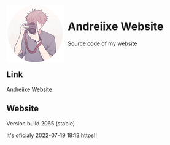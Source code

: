<img width="150" height="150" align="left" style="float: left; margin: 0 10px 0 0;" alt="Andreiixe Website logo" src="https://github.com/andreiixe/andreiixe.rf.gd/blob/main/assets/image/Avatar.png">

# Andreiixe Website
Source code of my website

<br>

## Link
[Andreiixe Website](https://andreiixe.rf.gd/?i=1)

## Website
Version build 2065 (stable)


It's oficialy 2022-07-19 18:13 https!! 
